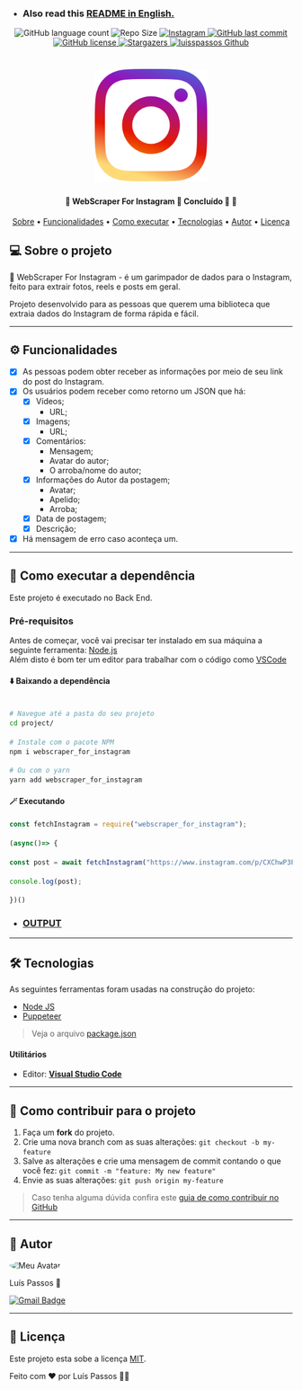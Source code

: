 - <h3>Also read this <a href="./README.md">README in English.</a></h3>

<p align="center">
  <img alt="GitHub language count" src="https://img.shields.io/badge/languages-1-green">
 
  <img src="https://img.shields.io/github/repo-size/luisspassos/WebScraper-For-Instagram" alt="Repo Size">
  
   <a href="https://www.instagram.com/">
       <img src="https://img.shields.io/badge/Instagram-E4405F?style=for-the-badge&logo=instagram&logoColor=white" alt="Instagram"> 
  </a>
 
  <a href="https://github.com/luisspassos/WebScraper-For-Instagram/commits/main">
    <img alt="GitHub last commit" src="https://img.shields.io/github/last-commit/luisspassos/WebScraper-For-Instagram">  
  </a>
  
  <a href="https://github.com/luisspassos/WebScraper-For-Instagram/blob/main/LICENSE">
    <img src="https://img.shields.io/github/license/luisspassos/WebScraper-For-Instagram" alt="GitHub license">
  </a>  
      
   <a href="https://github.com/luisspassos/WebScraper-For-Instagram/stargazers">
    <img alt="Stargazers" src="https://img.shields.io/github/stars/luisspassos/WebScraper-For-Instagram?style=social">
  </a>
  
  <a href="https://github.com/luisspassos/">
    <img src="https://img.shields.io/badge/Feito%20por-luisspassos-FFA500" alt="luisspassos Github">
  </a>     
 
</p>
<h1 align="center">
    <img alt="Instagram_Logo" width="200" title="Instagram" src="./assets/instagram_logo.png" />
</h1>

<h4 align="center"> 
	🚧  WebScraper For Instagram 🤖 Concluído 🚀 🚧
</h4>

<p align="center">
 <a href="#sobre-o-projeto">Sobre</a> •
 <a href="#funcionalidades">Funcionalidades</a> •
 <a href="#como-executar">Como executar</a> • 
 <a href="#tecnologias">Tecnologias</a> • 
 <a href="#autor">Autor</a> • 
 <a href="#licença">Licença</a>
</p>

<a name="sobre-o-projeto">
	
## 💻 Sobre o projeto

🤖 WebScraper For Instagram - é um garimpador de dados para o Instagram, feito para extrair fotos, reels e posts em geral.


Projeto desenvolvido para as pessoas que querem uma biblioteca que extraia dados do Instagram de forma rápida e fácil.

---
	
<a name="funcionalidades">

## ⚙️ Funcionalidades

- [x] As pessoas podem obter receber as informações por meio de seu link do post do Instagram.
- [x] Os usuários podem receber como retorno um JSON que há:
  - [x] Vídeos;
    - URL;
  - [x] Imagens;
    - URL;
  - [x] Comentários:
    - Mensagem;
    - Avatar do autor;
    - O arroba/nome do autor;	
  - [X] Informações do Autor da postagem;
    - Avatar;
    - Apelido;
    - Arroba;
  - [X] Data de postagem;
  - [X] Descrição;

- [x] Há mensagem de erro caso aconteça um. 

---
	
<a name="como-executar">

## 🚀 Como executar a dependência

Este projeto é executado no Back End.

### Pré-requisitos

Antes de começar, você vai precisar ter instalado em sua máquina a seguinte ferramenta:
[Node.js](https://nodejs.org/en/)<br>
Além disto é bom ter um editor para trabalhar com o código como [VSCode](https://code.visualstudio.com/)

#### ⬇️ Baixando a dependência

```bash

# Navegue até a pasta do seu projeto
cd project/

# Instale com o pacote NPM
npm i webscraper_for_instagram

# Ou com o yarn
yarn add webscraper_for_instagram

```
#### 🪄 Executando

```js
const fetchInstagram = require("webscraper_for_instagram");

(async()=> {

const post = await fetchInstagram("https://www.instagram.com/p/CXChwP3Pvke/");

console.log(post);

})()
```

- <h3><a href="./output.json">OUTPUT</h3>
	
---
	
<a name="tecnologias">

## 🛠 Tecnologias

As seguintes ferramentas foram usadas na construção do projeto:
	
- <a href="https://nodejs.org/en/">Node JS</a>
- <a href="https://pptr.dev/">Puppeteer</a>

> Veja o arquivo <a href="https://github.com/luisspassos/WebScraper-For-Instagram/blob/main/package.json">package.json</a>

#### [](https://github.com/luisspassos/WebScraper-For-Instagram#utilit%C3%A1rios)**Utilitários**

-   Editor:  **[Visual Studio Code](https://code.visualstudio.com/)**

---

## 💪 Como contribuir para o projeto

1. Faça um **fork** do projeto.
2. Crie uma nova branch com as suas alterações: `git checkout -b my-feature`
3. Salve as alterações e crie uma mensagem de commit contando o que você fez: `git commit -m "feature: My new feature"`
4. Envie as suas alterações: `git push origin my-feature`
> Caso tenha alguma dúvida confira este [guia de como contribuir no GitHub](./CONTRIBUTING.md)

---

<a name="autor">

## 🦸 Autor

<img style="border-radius: 50%;" src="https://github.com/luisspassos.png" width="100px;" alt="Meu Avatar"/>
<p>Luís Passos 🚀</p> 

[![Gmail Badge](https://img.shields.io/badge/-luis.passos013@gmail.com-c14438?style=flat-square&logo=Gmail&logoColor=white&link=mailto:luis.passos013@gmail.com)](mailto:luis.passos013@gmail.com)

---
	
<a name="licença">

## 📝 Licença

Este projeto esta sobe a licença [MIT](./LICENSE).

Feito com ❤️ por Luís Passos 👋🏽
